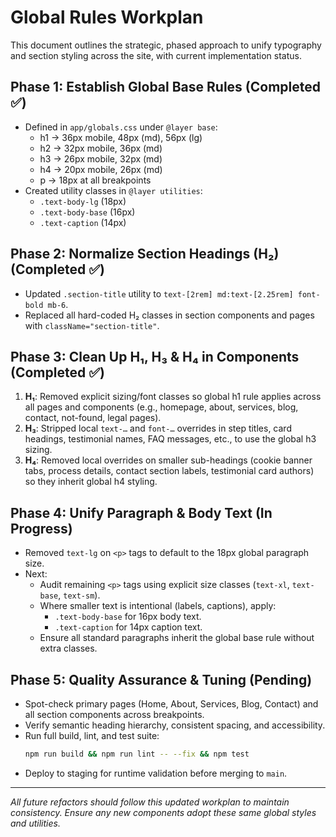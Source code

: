 # Global Rules Workplan

This document outlines the strategic, phased approach to unify typography and section styling across the site, with current implementation status.

## Phase 1: Establish Global Base Rules (Completed ✅)
- Defined in `app/globals.css` under `@layer base`:
  - h1 → 36px mobile, 48px (md), 56px (lg)
  - h2 → 32px mobile, 36px (md)
  - h3 → 26px mobile, 32px (md)
  - h4 → 20px mobile, 26px (md)
  - p  → 18px at all breakpoints
- Created utility classes in `@layer utilities`:
  - `.text-body-lg` (18px)
  - `.text-body-base` (16px)
  - `.text-caption` (14px)

## Phase 2: Normalize Section Headings (H₂) (Completed ✅)
- Updated `.section-title` utility to `text-[2rem] md:text-[2.25rem] font-bold mb-6`.
- Replaced all hard-coded H₂ classes in section components and pages with `className="section-title"`.

## Phase 3: Clean Up H₁, H₃ & H₄ in Components (Completed ✅)
1. **H₁**: Removed explicit sizing/font classes so global h1 rule applies across all pages and components (e.g., homepage, about, services, blog, contact, not-found, legal pages).
2. **H₃**: Stripped local `text-…` and `font-…` overrides in step titles, card headings, testimonial names, FAQ messages, etc., to use the global h3 sizing.
3. **H₄**: Removed local overrides on smaller sub-headings (cookie banner tabs, process details, contact section labels, testimonial card authors) so they inherit global h4 styling.

## Phase 4: Unify Paragraph & Body Text (In Progress)
- Removed `text-lg` on `<p>` tags to default to the 18px global paragraph size.
- Next:
  - Audit remaining `<p>` tags using explicit size classes (`text-xl`, `text-base`, `text-sm`).
  - Where smaller text is intentional (labels, captions), apply:
    - `.text-body-base` for 16px body text.
    - `.text-caption` for 14px caption text.
  - Ensure all standard paragraphs inherit the global base rule without extra classes.

## Phase 5: Quality Assurance & Tuning (Pending)
- Spot-check primary pages (Home, About, Services, Blog, Contact) and all section components across breakpoints.
- Verify semantic heading hierarchy, consistent spacing, and accessibility.
- Run full build, lint, and test suite:
  ```bash
  npm run build && npm run lint -- --fix && npm test
  ```
- Deploy to staging for runtime validation before merging to `main`.

---

_All future refactors should follow this updated workplan to maintain consistency. Ensure any new components adopt these same global styles and utilities._
